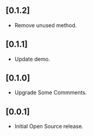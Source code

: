 ## [0.1.2]

* Remove unused method.

## [0.1.1]

* Update demo.

## [0.1.0]

* Upgrade Some Commments.

## [0.0.1]

* Initial Open Source release.
